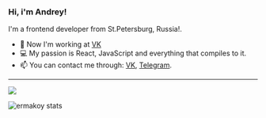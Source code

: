 ### Hi, i'm Andrey!
I'm a frontend developer from St.Petersburg, Russia!. 

- 📱  Now I'm working at [VK](https://github.com/VKCOM/)
- 💻  My passion is React, JavaScript and everything that compiles to it.
- 📫  You can contact me through: [VK](https://vk.com/brat), [Telegram](https://t.me/ermakoy).

---
![](https://komarev.com/ghpvc/?username=ermakoy)

![ermakoy stats](https://github-readme-stats.vercel.app/api?username=ermakoy&count_private=true&show_icons=true&theme=prussian)
